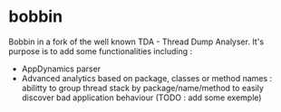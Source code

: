 bobbin
======

Bobbin in a fork of the well known TDA - Thread Dump Analyser.
It's purpose is to add some functionalities including : 
- AppDynamics parser
- Advanced analytics based on package, classes or method names : abilitty to group thread stack by package/name/method to easily discover bad application behaviour (TODO : add some exemple)

